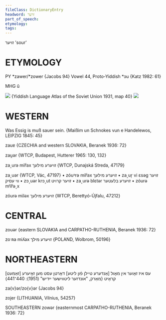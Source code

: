 ```yaml
---
fileClass: DictionaryEntry
headword: זויער
part_of_speech: 
etymology: 
tags: 
---
```

זויער
'sour'

ETYMOLOGY
===========
PY *zawer/*zower
{Jacobs 94}
Vowel 44, Proto-Yiddish *ɔu
{Katz 1982: 61}

MHG û

![](https://ia801509.us.archive.org/29/items/shprakhatlas/ShprakhatlasKarte40-Optimized.jpg)
{Yiddish Language Atlas of the Soviet Union 1931, map 40}
![](https://ia802902.us.archive.org/9/items/Yiddish-Dialect-Maps/map%20-%20FoY3-78%20-%20zoyer.jpg)

WESTERN
========

Was Essig is muß sauer sein.
{Maißim un Schnokes vun e Handelewos, LEIPZIG 1845: 45}

zauɐ {CZECHIA and western SLOVAKIA, Beranek 1936: 72}

zau̯ər {WTCP, Budapest, Hutterer 1965: 130, 132}

za˰urə milʲax זויערע מילעך {WTCP, Dunajská Streda, 47179}

za˰uər {WTCP, Vác, 47197}
	•	zóuᵊrə milʲax זויערע מילעך
	•	za˰ur̩ vi ɛsəg זויער ווי עסיק
	•	zɔ˯uər krɔ˯ut זויער קרויט
	•	za˰urə blɛtər זויערע בלעטער
	•	zóurə mʲílʲə˯x

zóurə mɩ̀ləx זויערע מילעך {WTCP, Berettyó-Újfalu, 47212}

CENTRAL
========

zouər {eastern SLOVAKIA and CARPATHO-RUTHENIA, Beranek 1936: 72}

zoˑʀa miʎəx זויערע מילך {POLAND, Wolbrom, 50196}

NORTHEASTERN
==============

[זאַמעט] עס איז זאָוער אין מאָול
[אַנדערע טיילן פֿון ליטע] דאָרטן עסט מען זאָיערע קראָיט
{מאַרק, "אונדזער ליטווישער ייִדיש" (1951): 440־441}

za{v}ər/zo{v}ər {Jacobs 94}

zojer {LITHUANIA, Vilnius, 54257}

SOUTHEASTERN
zowər {easternmost CARPATHO-RUTHENIA, Beranek 1936: 72}
